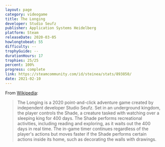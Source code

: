 ```yaml
---
layout: page
category: videogame
title: The Longing
developer: Studio Seufz
publisher: Application Systems Heidelberg
platform: Steam
releaseDate: 2020-03-05
howlongtobeat: 55
difficulty: --
trophyGuide: --
durationHours: 17
trophies: 25/25
percent: 100%
progress: complete
link: https://steamcommunity.com/id/steinea/stats/893850/
date: 2021-02-10
---
```


From [Wikipedia](https://en.wikipedia.org/wiki/The_Longing):

> The Longing is a 2020 point-and-click adventure game created by independent developer Studio Seufz. Set in an underground kingdom, the player controls the Shade, a creature tasked with watching over a sleeping king for 400 days. The Shade performs recreational activities, including reading and exploring, as it waits out the 400 days in real time. The in-game timer continues regardless of the player's actions but moves faster if the Shade performs certain actions inside its home, such as decorating the walls with drawings.
